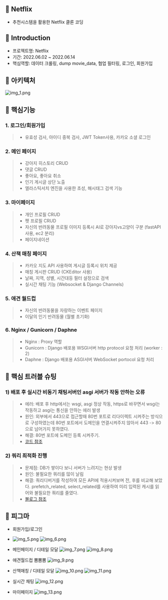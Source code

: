 📌 Netflix
-   
- 추천시스템을 활용한 Netflix 클론 코딩

📌 Introduction
-    
- 프로젝트명: Netflix
- 기간: 2022.06.02 ~ 2022.06.14
- 핵심역할: 데이터 크롤링, dump movie_data, 협업 필터링, 로그인, 회원가입
   
📌 아키텍처
-   
![img_1.png](/static/img_1.png)
   
📌 핵심기능   
-   
### 1. 로그인/회원가입
> - 유효성 검사, 아이디 중복 검사, JWT Token사용, 카카오 소셜 로그인  
### 2. 메인 페이지   
> - 강아지 히스토리 CRUD   
> - 댓글 CRUD   
> - 좋아요, 좋아요 취소   
> - 인기 게시글 상단 노출   
> - 엘라스틱서치 엔진을 사용한 초성, 해시태그 검색 기능   
### 3. 마이페이지   
> - 개인 프로필 CRUD   
> - 펫 프로필 CRUD   
> - 자신의 반려동물 프로필 이미지 등록시 AI로 강아지vs고양이 구분 (fastAPI사용, ec2 분리)   
> - 페이지네이션   
### 4. 산책 매칭 페이지   
> - 카카오 지도 API 사용하여 게시글 등록시 위치 제공   
> - 매칭 게시판 CRUD (CKEditor 사용)   
> - 날짜, 지역, 성별, 시간대등 필터 설정으로 검색   
> - 실시간 채팅 기능 (Websocket & Django Channels)   
### 5. 애견 월드컵   
> - 자신의 반려동물을 자랑하는 이벤트 페이지   
> - 이달의 인기 반려동물  (월별 초기화)   
### 6. Nginx / Gunicorn / Daphne   
> - Nginx : Proxy 역할   
> - Gunicorn : Django 배포용 WSGI서버 http protocol 요청 처리 (worker : 2)   
> - Daphne : Django 배포용 ASGI서버 WebSocket portocol 요청 처리   

📌 핵심 트러블 슈팅   
-   
### 1) 배포 후 실시간 비동기 채팅서버인 asgi 서버가 작동 안하는 오류   
> - 에러: 배포 후 http에서는 wsgi, asgi 정상 작동, https로 바꾸면서 wsgi는 작동하고 asgi는 통신을 안하는 에러 발생   
> - 원인: 외부에서 443으로 접근할때 80번 포트로 리다이렉트 시켜주는 방식으로 구성하였는데 80번 포트에서 도메인을 연결시켜주지 않아서 443 -> 80 으로 넘어가지 못하였다.   
> - 해결: 80번 포트에 도메인 등록 시켜주기.
> - [코드 참조](https://github.com/joohuun/Petrasche_back/blob/dfa374231cd39c9b53954e713b7d809d011a83aa/nginx/default.conf#L11)
### 2) 쿼리 최적화 진행   
> - 문제점: DB가 쌓이다 보니 서버가 느려지는 현상 발생
> - 원인: 불필요한 쿼리를 많이 날림
> - 해결: 쿼리디버거를 작성하여 모든 API에 적용시켜보며 전, 후를 비교해 보았다. prefetch_related, select_related를 사용하여 미리 입력된 캐시를 읽어와 불필요한 쿼리를 줄였다.
> - [블로그 참조](https://1q2w3ee.tistory.com/50)   

📌 피그마
-

- 회원가입/로그인
- ![img_5.png](/static/img_5.png) ![img_6.png](/static/img_6.png)


- 메인페이지 / 디테일 모달
![img_7.png](/static/img_7.png)
![img_8.png](/static/img_8.png)

- 애견월드컵 뽐뽐뽐
![img_9.png](/static/img_9.png)

- 산책매칭 / 디테일 모달
![img_10.png](/static/img_10.png)
![img_11.png](/static/img_11.png)

- 실시간 채팅 
![img_12.png](/static/img_12.png)

- 마이페이지
![img_13.png](/static/img_13.png)

